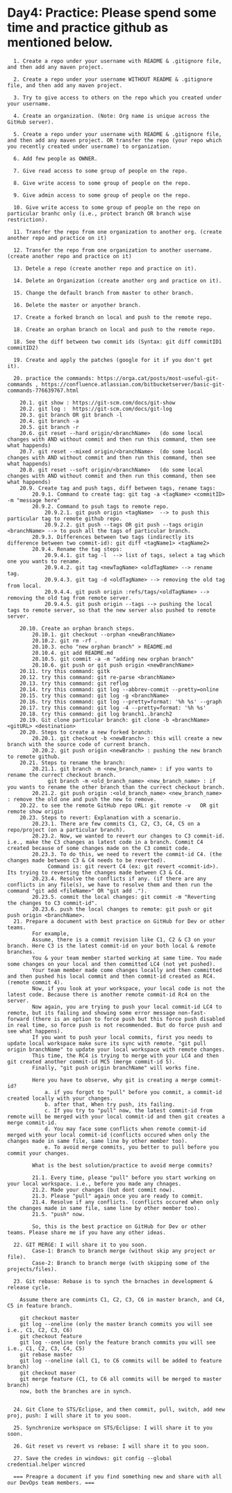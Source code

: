 # Day4: Practice: Please spend some time and practice github as mentioned below.

      1. Create a repo under your username with README & .gitignore file, and then add any maven project.

      2. Create a repo under your username WITHOUT README & .gitignore file, and then add any maven project.

      3. Try to give access to others on the repo which you created under your username.

      4. Create an organization. (Note: Org name is unique across the GitHub server).

      5. Create a repo under your username with README & .gitignore file, and then add any maven project. OR transfer the repo (your repo which you recently created under username) to organization.

      6. Add few people as OWNER.

      7. Give read access to some group of people on the repo.

      8. Give write access to some group of people on the repo.

      9. Give admin access to some group of people on the repo.

      10. Give write access to some group of people on the repo on particular branhc only (i.e., protect branch OR branch wise restriction).

      11. Transfer the repo from one organization to another org. (create another repo and practice on it)

      12. Transfer the repo from one organization to another username. (create another repo and practice on it)

      13. Detele a repo (create another repo and practice on it).

      14. Delete an Organization (create another org and practice on it).

      15. Change the default branch from master to other branch.

      16. Delete the master or anyother branch.

      17. Create a forked branch on local and push to the remote repo.

      18. Create an orphan branch on local and push to the remote repo.

      18. See the diff between two commit ids (Syntax: git diff commitID1 commitID2)

      19. Create and apply the patches (google for it if you don't get it).

      20. practice the commands: https://orga.cat/posts/most-useful-git-commands , https://confluence.atlassian.com/bitbucketserver/basic-git-commands-776639767.html

        20.1. git show : https://git-scm.com/docs/git-show
        20.2. git log :  https://git-scm.com/docs/git-log
        20.3. git branch OR git branch -l
        20.4. git branch -a
        20.5. git branch -r
        20.6. git reset --hard origin/<branchName>   (do some local changes with AND without commit and then run this command, then see what happends)
        20.7. git reset --mixed origin/<branchName>  (do some local changes with AND without commit and then run this command, then see what happends)
        20.8. git reset --soft origin/<branchName>   (do some local changes with AND without commit and then run this command, then see what happends)
        20.9. Create tag and push tags, diff between tags, rename tags:
            20.9.1. Command to create tag: git tag -a <tagName> <commitID> -m "message here"
            20.9.2. Command to psuh tags to remote repo.
                20.9.2.1. git push origin <tagName>  --> to push this particular tag to remote github repo.
                20.9.2.2. git push --tags OR git push --tags origin <branchName> --> to push all the tags of particular branch.
            20.9.3. Differences between two tags (indirectly its difference between two commit-id): git diff <tagName1> <tagName2>
            20.9.4. Rename the tag steps: 
                20.9.4.1. git tag -l  --> list of tags, select a tag which one you wants to rename.
                20.9.4.2. git tag <newTagName> <oldTagName> --> rename tag.
                20.9.4.3. git tag -d <oldTagName> --> removing the old tag from local.
                20.9.4.4. git push origin :refs/tags/<oldTagName> --> removing the old tag from remote server.
                20.9.4.5. git push origin --tags --> pushing the local tags to remote server, so that the new server also pushed to remote server.

        20.10. Create an orphan branch steps.
            20.10.1. git checkout --orphan <newBranchName>
            20.10.2. git rm -rf .
            20.10.3. echo "new orphan branch" > README.md
            20.10.4. git add README.md
            20.10.5. git commit -a -m "adding new orphan branch"
            20.10.6. git push or git push origin <newBranchName>
        20.11. try this command: gitk
        20.12. try this command: git re-parse <branchName>
        20.13. try this command: git reflog
        20.14. try this command: git log --abbrev-commit --pretty=online
        20.15. try this command: git log -g <branchName>
        20.16. try this command: git log --pretty=format: '%h %s' --graph
        20.17. try this command: git log -4 --pretty=format: '%h %s'
        20.18. try this command: git log branch1..branch2
        20.19. Git clone particular branch: git clone -b <branchName> <gitURL> <destination>
        20.20. Steps to create a new forked branch: 
            20.20.1. git checkout -b <newBranch> : this will create a new branch with the source code of current branch.
            20.20.2. git push origin <newBranch> : pushing the new branch to remote github.
        20.21. Steps to rename the branch:
            20.21.1. git branch -m <new_branch_name> : if you wants to rename the currect checkout branch.
                 git branch -m <old_branch_name> <new_branch_name> : if you wants to rename the other branch than the currect checkout branch.
            20.21.2. git push origin :<old_branch_name> <new_branch_name> : remove the old one and push the new to remove.
        20.22. to see the remote GitHub repo URL: git remote -v   OR git remote show origin
        20.23. Steps to revert: Explanation with a scenario.
            20.23.1. There are few commits C1, C2, C3, C4, C5 on a repo/project (on a particular branch).
            20.23.2. Now, we wanted to revert our changes to C3 commit-id. i.e., make the C3 changes as latest code in a branch. Commit C4 created because of some changes made on the C3 commit code.
            20.23.3. To do this, we need to revert the commit-id C4. (the changes made between C3 & C4 needs to be reverted).
                 Command is: git revert C4 (ex: git revert <commit-id>). Its trying to reverting the changes made between C3 & C4. 
            20.23.4. Resolve the conflicts if any. (if there are any conflicts in any file(s), we have to resolve them and then run the command "git add <fileName>" OR "git add .").
            20.23.5. commit the local changes: git commit -m "Reverting the changes to C3 commit-id".
            20.23.6. push the local changes to remote: git push or git push origin <branchName>.
      21. Prepare a document with best practice on GitHub for Dev or other teams.
            For example,
            Assume, there is a commit revision like C1, C2 & C3 on your branch. Here C3 is the latest commit-id on your both local & remote branches.
            You & your team member started working at same time. You made some changes on your local and then committed LC4 (not yet pushed).
            Your team member made come changes locally and then committed and then pushed his local commit and then commit-id created as RC4. (remote commit 4).
            Now, if you look at your workspace, your local code is not the latest code. Because there is another remote commit-id Rc4 on the server.
            Now again, you are trying to push your local commit-id LC4 to remote, but its failing and showing some error message non-fast-forward (there is an option to force push but this force push disabled in real time, so force push is not recommended. But do force push and see what happens).
            If you want to push your local commits, first you needs to update local workspace make sure its sync with remote. "git pull origin branchName" to update your local workspace with remote changes.
            This time, the RC4 is trying to merge with your LC4 and then git created another commit-id MC5 (merge commit-id 5).
            Finally, "git push origin branchName" will works fine.

            Here you have to observe, why git is creating a merge commit-id?
                a. if you forgot to "pull" before you commit, a commit-id created locally with your changes.
                b. after that, When try push, its failing.
                c. If you try to "pull" now, the latest commit-id from remote will be merged with your local commit-id and then git creates a merge commit-id.
                d. You may face some conflicts when remote commit-id merged with your local commit-id (conflicts occured when only the changes made in same file, same line by other member too).
                e. To avoid merge commits, you better to pull before you commit your changes.

            What is the best solution/practice to avoid merge commits?

            21.1. Every time, please "pull" before you start working on your local workspace. i.e., before you made any chnages.
            21.2. Made your changes (but dont commit now).
            21.3. Please "pull" again once you are ready to commit.
            21.4. Resolve if any conflicts. (conflicts occured when only the changes made in same file, same line by other member too).
            21.5. "push" now.

            So, this is the best practice on GitHub for Dev or other teams. Please share me if you have any other ideas.

      22. GIT MERGE: I will share it to you soon.
            Case-1: Branch to branch merge (without skip any project or file).
            Case-2: Branch to branch merge (with skipping some of the projects/files).

      23. Git rebase: Rebase is to synch the brnaches in development & release cycle.

        Assume there are commints C1, C2, C3, C6 in master branch, and C4, C5 in feature branch.

        git checkout master
        git log --oneline (only the master branch commits you will see i.e., C1, C2, C3, C6)
        git checkout feature
        git log --oneline (only the feature branch commits you will see i.e., C1, C2, C3, C4, C5)
        git rebase master
        git log --oneline (all C1, to C6 commits will be added to feature branch)
        git checkout maser
        git merge feature (C1, to C6 all commits will be merged to master branch)
        now, both the branches are in synch.


      24. Git Clone to STS/Eclipse, and then commit, pull, switch, add new proj, push: I will share it to you soon.

      25. Synchronize workspace on STS/Eclipse: I will share it to you soon.

      26. Git reset vs revert vs rebase: I will share it to you soon.

      27. Save the credes in windows: git config --global credential.helper wincred

      === Preapre a document if you find something new and share with all our DevOps team members. ===
